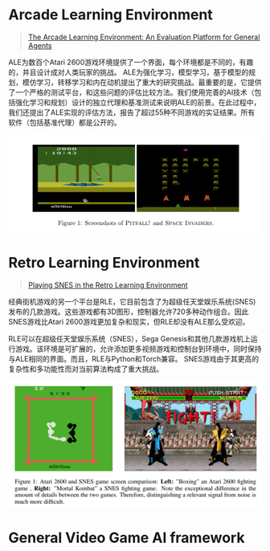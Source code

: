 # Arcade  Learning  Environment

> [The Arcade Learning Environment: An Evaluation Platform for General Agents](https://arxiv.org/pdf/1207.4708.pdf)

ALE为数百个Atari 2600游戏环境提供了一个界面，每个环境都是不同的，有趣的，并且设计成对人类玩家的挑战。 ALE为强化学习，模型学习，基于模型的规划，模仿学习，转移学习和内在动机提出了重大的研究挑战。最重要的是，它提供了一个严格的测试平台，和这些问题的评估比较方法。我们使用完善的AI技术（包括强化学习和规划）设计的独立代理和基准测试来说明ALE的前景。在此过程中，我们还提出了ALE实现的评估方法，报告了超过55种不同游戏的实证结果。所有软件（包括基准代理）都是公开的。

![](/assets/ale.png)

# Retro Learning Environment

> [Playing SNES in the Retro Learning Environment](https://arxiv.org/pdf/1611.02205.pdf)

经典街机游戏的另一个平台是RLE，它目前包含了为超级任天堂娱乐系统\(SNES\)发布的几款游戏。这些游戏都有3D图形，控制器允许720多种动作组合。因此SNES游戏比Atari 2600游戏更加复杂和现实，但RLE却没有ALE那么受欢迎。

RLE可以在超级任天堂娱乐系统（SNES），Sega Genesis和其他几款游戏机上运行游戏。该环境是可扩展的，允许添加更多视频游戏和控制台到环境中，同时保持与ALE相同的界面。而且，RLE与Python和Torch兼容。 SNES游戏由于其更高的复杂性和多功能性而对当前算法构成了重大挑战。

![](/assets/rle.png)

#  General Video Game AI framework





